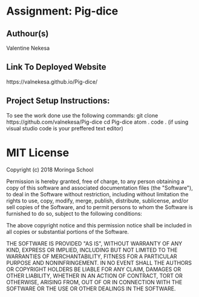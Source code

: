 <h1>Assignment: Pig-dice</h1>

<h2>Authour(s)</h2>
Valentine Nekesa

<h2>Link To Deployed Website</h2>
https://valnekesa.github.io/Pig-dice/

<h2>Project Setup Instructions:</h2>
To see the work done use the following commands:
git clone https://github.com/valnekesa/Pig-dice
cd Pig-dice
atom .
code . (if using visual studio code is your preffered text editor)

<h1>MIT License</h1>

Copyright (c) 2018 Moringa School

Permission is hereby granted, free of charge, to any person obtaining a copy of this software and associated documentation files (the "Software"), to deal in the Software without restriction, including without limitation the rights to use, copy, modify, merge, publish, distribute, sublicense, and/or sell copies of the Software, and to permit persons to whom the Software is furnished to do so, subject to the following conditions:

The above copyright notice and this permission notice shall be included in all copies or substantial portions of the Software.

THE SOFTWARE IS PROVIDED "AS IS", WITHOUT WARRANTY OF ANY KIND, EXPRESS OR IMPLIED, INCLUDING BUT NOT LIMITED TO THE WARRANTIES OF MERCHANTABILITY, FITNESS FOR A PARTICULAR PURPOSE AND NONINFRINGEMENT. IN NO EVENT SHALL THE AUTHORS OR COPYRIGHT HOLDERS BE LIABLE FOR ANY CLAIM, DAMAGES OR OTHER LIABILITY, WHETHER IN AN ACTION OF CONTRACT, TORT OR OTHERWISE, ARISING FROM, OUT OF OR IN CONNECTION WITH THE SOFTWARE OR THE USE OR OTHER DEALINGS IN THE SOFTWARE.
